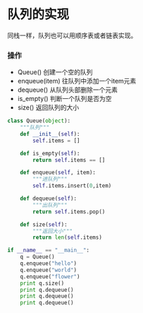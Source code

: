 # 队列的实现

同栈一样，队列也可以用顺序表或者链表实现。

### 操作
* Queue() 创建一个空的队列
* enqueue(item) 往队列中添加一个item元素
* dequeue() 从队列头部删除一个元素
* is_empty() 判断一个队列是否为空
* size() 返回队列的大小

```Python
class Queue(object):
    """队列"""
    def __init__(self):
        self.items = []

    def is_empty(self):
        return self.items == []

    def enqueue(self, item):
        """进队列"""
        self.items.insert(0,item)

    def dequeue(self):
        """出队列"""
        return self.items.pop()

    def size(self):
        """返回大小"""
        return len(self.items)

if __name__ == "__main__":
    q = Queue()
    q.enqueue("hello")
    q.enqueue("world")
    q.enqueue("flower")
    print q.size()
    print q.dequeue()
    print q.dequeue()
    print q.dequeue()
```
